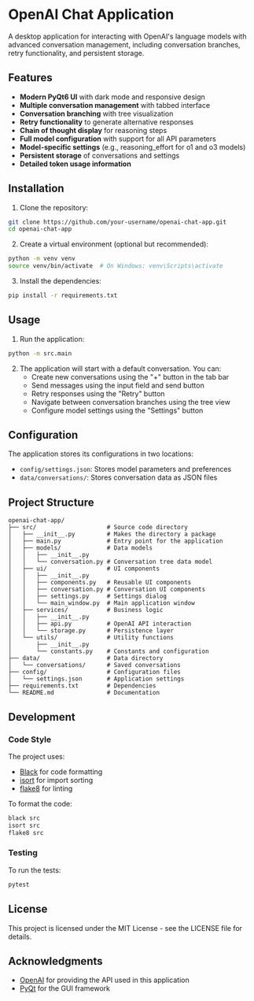 # OpenAI Chat Application

A desktop application for interacting with OpenAI's language models with advanced conversation management, including conversation branches, retry functionality, and persistent storage.

## Features

- **Modern PyQt6 UI** with dark mode and responsive design
- **Multiple conversation management** with tabbed interface
- **Conversation branching** with tree visualization
- **Retry functionality** to generate alternative responses
- **Chain of thought display** for reasoning steps
- **Full model configuration** with support for all API parameters
- **Model-specific settings** (e.g., reasoning_effort for o1 and o3 models)
- **Persistent storage** of conversations and settings
- **Detailed token usage information**

## Installation

1. Clone the repository:
```bash
git clone https://github.com/your-username/openai-chat-app.git
cd openai-chat-app
```

2. Create a virtual environment (optional but recommended):
```bash
python -m venv venv
source venv/bin/activate  # On Windows: venv\Scripts\activate
```

3. Install the dependencies:
```bash
pip install -r requirements.txt
```

## Usage

1. Run the application:
```bash
python -m src.main
```

2. The application will start with a default conversation. You can:
   - Create new conversations using the "+" button in the tab bar
   - Send messages using the input field and send button
   - Retry responses using the "Retry" button
   - Navigate between conversation branches using the tree view
   - Configure model settings using the "Settings" button

## Configuration

The application stores its configurations in two locations:
- `config/settings.json`: Stores model parameters and preferences
- `data/conversations/`: Stores conversation data as JSON files

## Project Structure

```
openai-chat-app/
├── src/                    # Source code directory
│   ├── __init__.py         # Makes the directory a package
│   ├── main.py             # Entry point for the application
│   ├── models/             # Data models
│   │   ├── __init__.py
│   │   └── conversation.py # Conversation tree data model
│   ├── ui/                 # UI components
│   │   ├── __init__.py
│   │   ├── components.py   # Reusable UI components
│   │   ├── conversation.py # Conversation UI components
│   │   ├── settings.py     # Settings dialog
│   │   └── main_window.py  # Main application window
│   ├── services/           # Business logic
│   │   ├── __init__.py
│   │   ├── api.py          # OpenAI API interaction
│   │   └── storage.py      # Persistence layer
│   └── utils/              # Utility functions
│       ├── __init__.py
│       └── constants.py    # Constants and configuration
├── data/                   # Data directory
│   └── conversations/      # Saved conversations
├── config/                 # Configuration files
│   └── settings.json       # Application settings
├── requirements.txt        # Dependencies
└── README.md               # Documentation
```

## Development

### Code Style

The project uses:
- [Black](https://black.readthedocs.io/) for code formatting
- [isort](https://pycqa.github.io/isort/) for import sorting
- [flake8](https://flake8.pycqa.org/) for linting

To format the code:
```bash
black src
isort src
flake8 src
```

### Testing

To run the tests:
```bash
pytest
```

## License

This project is licensed under the MIT License - see the LICENSE file for details.

## Acknowledgments

- [OpenAI](https://openai.com/) for providing the API used in this application
- [PyQt](https://www.riverbankcomputing.com/software/pyqt/) for the GUI framework